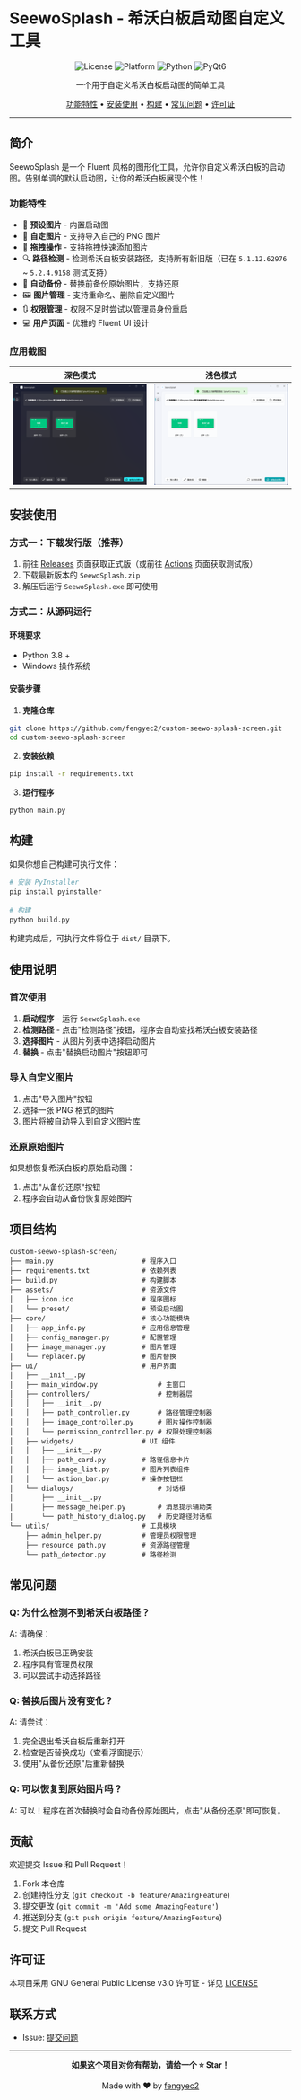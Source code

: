 # SeewoSplash - 希沃白板启动图自定义工具

<div align="center">

![License](https://img.shields.io/badge/license-GPLv3-blue.svg)
![Platform](https://img.shields.io/badge/platform-Windows-lightgrey.svg)
![Python](https://img.shields.io/badge/python-3.8+-brightgreen.svg)
![PyQt6](https://img.shields.io/badge/PyQt-6-green.svg)

一个用于自定义希沃白板启动图的简单工具

[功能特性](#功能特性) • [安装使用](#安装使用) • [构建](#构建) • [常见问题](#常见问题) • [许可证](#许可证)

</div>

---

## 简介

SeewoSplash 是一个 Fluent 风格的图形化工具，允许你自定义希沃白板的启动图。告别单调的默认启动图，让你的希沃白板展现个性！

### 功能特性

- 🎨 **预设图片** - 内置启动图
- 📁 **自定图片** - 支持导入自己的 PNG 图片
- 🚀 **拖拽操作** - 支持拖拽快速添加图片
- 🔍 **路径检测** - 检测希沃白板安装路径，支持所有新旧版（已在 `5.1.12.62976` ~ `5.2.4.9158` 测试支持）
- 💾 **自动备份** - 替换前备份原始图片，支持还原
- 🖼️ **图片管理** - 支持重命名、删除自定义图片
- 🔃 **权限管理** - 权限不足时尝试以管理员身份重启
- 💻 **用户页面** - 优雅的 Fluent UI 设计

### 应用截图

|  深色模式  |  浅色模式  |
|-----------|-----------|
| ![主页面-深色](docs/screenshots/main_window_dark.png "主页面-深色") | ![主页面-浅色](docs/screenshots/main_window_light.png "主页面-浅色") |

## 安装使用

### 方式一：下载发行版（推荐）

1. 前往 [Releases](https://github.com/fengyec2/custom-seewo-splash-screen/releases) 页面获取正式版（或前往 [Actions](https://github.com/fengyec2/custom-seewo-splash-screen/actions) 页面获取测试版）
2. 下载最新版本的 `SeewoSplash.zip`
3. 解压后运行 `SeewoSplash.exe` 即可使用

### 方式二：从源码运行

#### 环境要求

- Python 3.8 +
- Windows 操作系统

#### 安装步骤

1. **克隆仓库**

```bash
git clone https://github.com/fengyec2/custom-seewo-splash-screen.git
cd custom-seewo-splash-screen
```

2. **安装依赖**

```bash
pip install -r requirements.txt
```

3. **运行程序**

```bash
python main.py
```

## 构建

如果你想自己构建可执行文件：

```bash
# 安装 PyInstaller
pip install pyinstaller

# 构建
python build.py
```

构建完成后，可执行文件将位于 `dist/` 目录下。

## 使用说明

### 首次使用

1. **启动程序** - 运行 `SeewoSplash.exe`
2. **检测路径** - 点击"检测路径"按钮，程序会自动查找希沃白板安装路径
3. **选择图片** - 从图片列表中选择启动图片
4. **替换** - 点击"替换启动图片"按钮即可

### 导入自定义图片

1. 点击"导入图片"按钮
2. 选择一张 PNG 格式的图片
3. 图片将被自动导入到自定义图片库

### 还原原始图片

如果想恢复希沃白板的原始启动图：

1. 点击"从备份还原"按钮
2. 程序会自动从备份恢复原始图片

## 项目结构

```
custom-seewo-splash-screen/
├── main.py                      # 程序入口
├── requirements.txt             # 依赖列表
├── build.py                     # 构建脚本
├── assets/                      # 资源文件
│   ├── icon.ico                 # 程序图标
│   └── preset/                  # 预设启动图
├── core/                        # 核心功能模块
│   ├── app_info.py              # 应用信息管理
│   ├── config_manager.py        # 配置管理
│   ├── image_manager.py         # 图片管理
│   └── replacer.py              # 图片替换
├── ui/                          # 用户界面
│   ├── __init__.py
│   ├── main_window.py               # 主窗口
│   ├── controllers/                 # 控制器层
│   │   ├── __init__.py
│   │   ├── path_controller.py       # 路径管理控制器
│   │   ├── image_controller.py      # 图片操作控制器
│   │   └── permission_controller.py # 权限处理控制器
│   ├── widgets/                 # UI 组件
│   │   ├── __init__.py
│   │   ├── path_card.py         # 路径信息卡片
│   │   ├── image_list.py        # 图片列表组件
│   │   └── action_bar.py        # 操作按钮栏
│   └── dialogs/                     # 对话框
│       ├── __init__.py
│       ├── message_helper.py        # 消息提示辅助类
│       └── path_history_dialog.py   # 历史路径对话框
└── utils/                       # 工具模块
    ├── admin_helper.py          # 管理员权限管理
    ├── resource_path.py         # 资源路径管理
    └── path_detector.py         # 路径检测
```

## 常见问题

### Q: 为什么检测不到希沃白板路径？

A: 请确保：
1. 希沃白板已正确安装
2. 程序具有管理员权限
3. 可以尝试手动选择路径

### Q: 替换后图片没有变化？

A: 请尝试：
1. 完全退出希沃白板后重新打开
2. 检查是否替换成功（查看浮窗提示）
3. 使用"从备份还原"后重新替换

### Q: 可以恢复到原始图片吗？

A: 可以！程序在首次替换时会自动备份原始图片，点击"从备份还原"即可恢复。

## 贡献

欢迎提交 Issue 和 Pull Request！

1. Fork 本仓库
2. 创建特性分支 (`git checkout -b feature/AmazingFeature`)
3. 提交更改 (`git commit -m 'Add some AmazingFeature'`)
4. 推送到分支 (`git push origin feature/AmazingFeature`)
5. 提交 Pull Request

## 许可证

本项目采用 GNU General Public License v3.0 许可证 - 详见 [LICENSE](LICENSE)

## 联系方式

- Issue: [提交问题](https://github.com/fengyec2/custom-seewo-splash-screen/issues)

---

<div align="center">

**如果这个项目对你有帮助，请给一个 ⭐ Star！**

Made with ❤️ by [fengyec2](https://github.com/fengyec2)

</div>